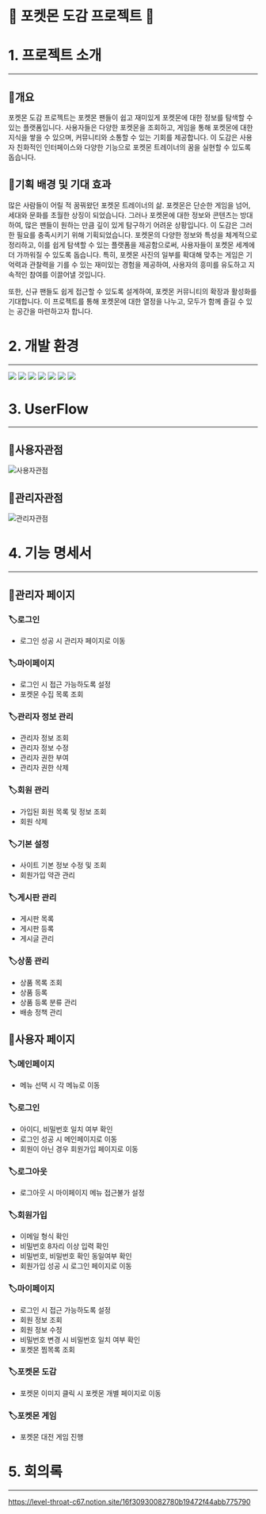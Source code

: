# 🐝 포켓몬 도감 프로젝트 🐝


# 1. 프로젝트 소개

---

## 🚩개요

포켓몬 도감 프로젝트는 포켓몬 팬들이 쉽고 재미있게 포켓몬에 대한 정보를 탐색할 수 있는 플랫폼입니다. 사용자들은 다양한 포켓몬을 조회하고, 게임을 통해 포켓몬에 대한 지식을 쌓을 수 있으며, 커뮤니티와 소통할 수 있는 기회를 제공합니다. 이 도감은 사용자 친화적인 인터페이스와 다양한 기능으로 포켓몬 트레이너의 꿈을 실현할 수 있도록 돕습니다.

## 🚩기획 배경 및 기대 효과

많은 사람들이 어릴 적 꿈꿔왔던 포켓몬 트레이너의 삶. 포켓몬은 단순한 게임을 넘어, 세대와 문화를 초월한 상징이 되었습니다. 그러나 포켓몬에 대한 정보와 콘텐츠는 방대하여, 많은 팬들이 원하는 만큼 깊이 있게 탐구하기 어려운 상황입니다. 이 도감은 그러한 필요를 충족시키기 위해 기획되었습니다. 포켓몬의 다양한 정보와 특성을 체계적으로 정리하고, 이를 쉽게 탐색할 수 있는 플랫폼을 제공함으로써, 사용자들이 포켓몬 세계에 더 가까워질 수 있도록 돕습니다. 특히, 포켓몬 사진의 일부를 확대해 맞추는 게임은 기억력과 관찰력을 기를 수 있는 재미있는 경험을 제공하여, 사용자의 흥미를 유도하고 지속적인 참여를 이끌어낼 것입니다.

또한, 신규 팬들도 쉽게 접근할 수 있도록 설계하여, 포켓몬 커뮤니티의 확장과 활성화를 기대합니다. 이 프로젝트를 통해 포켓몬에 대한 열정을 나누고, 모두가 함께 즐길 수 있는 공간을 마련하고자 합니다. 

# 2. 개발 환경

---



<img src="https://img.shields.io/badge/docker-%230db7ed.svg?style=for-the-badge&logo=docker&logoColor=white"> 
<img src="https://img.shields.io/badge/springboot-6DB33F?style=for-the-badge&logo=springboot&logoColor=white">
<img src="https://img.shields.io/badge/Thymeleaf-005F0F?style=for-the-badge&logo=Thymeleaf&logoColor=white">
<img src="https://img.shields.io/badge/redis-%23DD0031.svg?style=for-the-badge&logo=redis&logoColor=white">
<img src="https://img.shields.io/badge/AWS-%23FF9900.svg?style=for-the-badge&logo=amazon-aws&logoColor=white">
<img src="https://img.shields.io/badge/Oracle-F80000?style=for-the-badge&logo=oracle&logoColor=white">
<img src="https://img.shields.io/badge/IntelliJIDEA-000000.svg?style=for-the-badge&logo=intellij-idea&logoColor=white">



# 3. UserFlow

---

## 🚩사용자관점
![사용자관점](https://github.com/user-attachments/assets/d7d046b2-0953-46dd-bcb7-16b3157949ab)

## 🚩관리자관점
![관리자관점](https://github.com/user-attachments/assets/629b723a-8905-4894-bb97-93e33ca03241)



# 4. 기능 명세서

---

## 🚩관리자 페이지

### 🏷️로그인

- 로그인 성공 시 관리자 페이지로 이동

### 🏷️마이페이지

- 로그인 시 접근 가능하도록 설정
- 포켓몬 수집 목록 조회

### 🏷️관리자 정보 관리

- 관리자 정보 조회
- 관리자 정보 수정
- 관리자 권한 부여
- 관리자 권한 삭제

### 🏷️회원 관리

- 가입된 회원 목록 및 정보 조회
- 회원 삭제

### 🏷️기본 설정

- 사이트 기본 정보 수정 및 조회
- 회원가입 약관 관리

### 🏷️게시판 관리

- 게시판 목록
- 게시판 등록
- 게시글 관리

### 🏷️상품 관리

- 상품 목록 조회
- 상품 등록
- 상품 등록 분류 관리
- 배송 정책 관리



## 🚩사용자 페이지

### 🏷️메인페이지

- 메뉴 선택 시 각 메뉴로 이동

### 🏷️로그인

- 아이디, 비밀번호 일치 여부 확인
- 로그인 성공 시 메인페이지로 이동
- 회원이 아닌 경우 회원가입 페이지로 이동

### 🏷️로그아웃

- 로그아웃 시 마이페이지 메뉴 접근불가 설정

### 🏷️회원가입

- 이메일 형식 확인
- 비밀번호 8자리 이상 입력 확인
- 비밀번호, 비밀번호 확인 동일여부 확인
- 회원가입 성공 시 로그인 페이지로 이동

### 🏷️마이페이지

- 로그인 시 접근 가능하도록 설정
- 회원 정보 조회
- 회원 정보 수정
- 비밀번호 변경 시 비밀번호 일치 여부 확인
- 포켓몬 찜목록 조회

### 🏷️포켓몬 도감

- 포켓몬 이미지 클릭 시 포켓몬 개별 페이지로 이동

### 🏷️포켓몬 게임

- 포켓몬 대전 게임 진행
  


# 5. 회의록
---
https://level-throat-c67.notion.site/16f30930082780b19472f44abb775790
